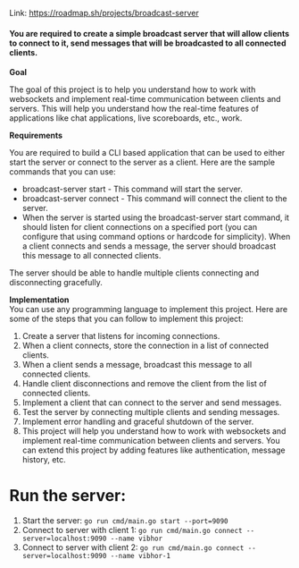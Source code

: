 Link: https://roadmap.sh/projects/broadcast-server

#### You are required to create a simple broadcast server that will allow clients to connect to it, send messages that will be broadcasted to all connected clients.

**Goal**

The goal of this project is to help you understand how to work with websockets and implement real-time communication between clients and servers. This will help you understand how the real-time features of applications like chat applications, live scoreboards, etc., work.

**Requirements**

You are required to build a CLI based application that can be used to either start the server or connect to the server as a client. Here are the sample commands that you can use:

- broadcast-server start - This command will start the server. <br/>
- broadcast-server connect - This command will connect the client to the server. <br/>
- When the server is started using the broadcast-server start command, it should listen for client connections on a specified port (you can configure that using command options or hardcode for simplicity). When a client connects and sends a message, the server should broadcast this message to all connected clients. <br/>

The server should be able to handle multiple clients connecting and disconnecting gracefully.

**Implementation** <br>
You can use any programming language to implement this project. Here are some of the steps that you can follow to implement this project:

1. Create a server that listens for incoming connections.
2. When a client connects, store the connection in a list of connected clients.
3. When a client sends a message, broadcast this message to all connected clients.
4. Handle client disconnections and remove the client from the list of connected clients.
5. Implement a client that can connect to the server and send messages.
6. Test the server by connecting multiple clients and sending messages.
7. Implement error handling and graceful shutdown of the server.
8. This project will help you understand how to work with websockets and implement real-time communication between clients and servers. You can extend this project by adding features like authentication, message history, etc.


# Run the server:

1. Start the server: `go run cmd/main.go start --port=9090`
2. Connect to server with client 1: `go run cmd/main.go connect --server=localhost:9090 --name vibhor`
3. Connect to server with client 2: `go run cmd/main.go connect --server=localhost:9090 --name vibhor-1`